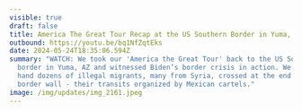 ```yaml
---
visible: true
draft: false
title: America The Great Tour Recap at the US Southern Border in Yuma, AZ
outbound: https://youtu.be/bq1NfZqtEks
date: 2024-05-24T18:35:06.594Z
summary: "WATCH: We took our 'America the Great Tour' back to the US Southern
  border in Yuma, AZ and witnessed Biden’s border crisis in action. We saw first
  hand dozens of illegal migrants, many from Syria, crossed at the end of the
  border wall - their transits organized by Mexican cartels."
image: /img/updates/img_2161.jpeg
---
```

